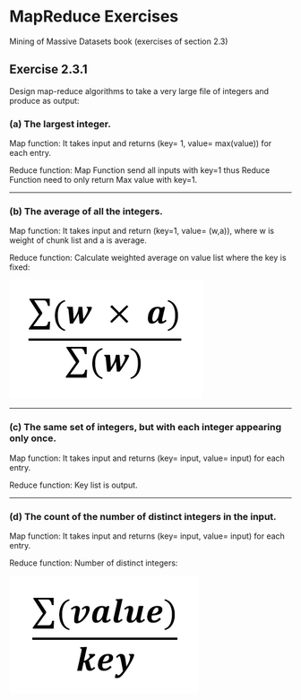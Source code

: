 # MapReduce Exercises
Mining of Massive Datasets book (exercises of section 2.3)
## Exercise 2.3.1
Design map-reduce algorithms to take a very large file of integers and produce as output:
### (a) **The largest integer.**
Map function: It takes input and returns (key= 1, value= max(value)) for each entry.

Reduce function: Map Function send all inputs with key=1 thus Reduce Function need to only return Max value with key=1.
- - - -

### (b) **The average of all the integers.**
Map function: It takes input and return (key=1, value= (w,a)), where w is weight of chunk list and a is average.

Reduce function: Calculate weighted average on value list where the key is fixed:

![F1](https://github.com/E008001/Minnig-of-massive-datasets-Exercises/blob/master/f1.png)
- - - -

### (c) **The same set of integers, but with each integer appearing only once.**
Map function: It takes input and returns (key= input, value= input) for each entry.

Reduce function: Key list is output.
- - - -

### (d) **The count of the number of distinct integers in the input.**
Map function: It takes input and returns (key= input, value= input) for each entry.

Reduce function: Number of distinct integers:

![F2](https://github.com/E008001/Minnig-of-massive-datasets-Exercises/blob/master/f2.png)

